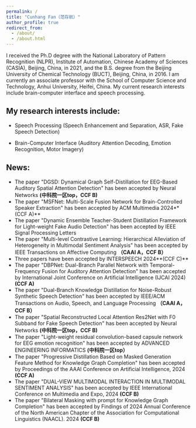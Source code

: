 ```yaml
---
permalink: /
title: "Cunhang Fan（范存航）"
author_profile: true
redirect_from: 
  - /about/
  - /about.html
---
```

I received the Ph.D degree with the National Laboratory of Pattern Recognition (NLPR), Institute of Automation, Chinese Academy of Sciences (CASIA), Beijing, China, in 2021, and the B.S. degree from the Beijing University of Chemical Technology (BUCT), Beijing, China, in 2016. I am currently an associate professor with the School of Computer Science and Technology, Anhui University, Heifei, China. My current research interests include brain-computer interface and speech processing.

My research interests include:
---

* Speech Processing (Speech Enhancement and Separation, ASR, Fake Speech Detection)

* Brain-Computer Interface (Auditory Attention Decoding, Emotion Recognition, Motor Imagery)

News:
----
* The paper "DGSD: Dynamical Graph Self-Distillation for EEG-Based Auditory Spatial Attention Detection" has been accepted by Neural Networks **(中科院一区top，CCF B)**
* The paper "MSFNet: Multi-Scale Fusion Network for Brain-Controlled Speaker Extraction" has been accepted by ACM Multimedia 2024**(CCF A)**
* The paper "Dynamic Ensemble Teacher-Student Distillation Framework for Light-weight Fake Audio Detection" has been accepted by IEEE Signal Processing Letters
* The paper "Multi-level Contrastive Learning: Hierarchical Alleviation of Heterogeneity in Multimodal Sentiment Analysis" has been accepted by IEEE Transactions on Affective Computing **（CAAI A，CCF B）**
* Three papers have been accepted by INTERSPEECH 2024**(CCF C)**
* The paper "DBPNet: Dual-Branch Parallel Network with Temporal-Frequency Fusion for Auditory Attention Detection" has been accepted by International Joint Conference on Artificial Intelligence (IJCAI 2024)**(CCF A)**
* The paper "Dual-Branch Knowledge Distillation for Noise-Robust Synthetic Speech Detection" has been accepted by IEEE/ACM Transactions on Audio, Speech, and Language Processing **（CAAI A，CCF B）**
* The paper "Spatial Reconstructed Local Attention Res2Net with F0 Subband for Fake Speech Detection" has been accepted by Neural Networks **(中科院一区top，CCF B)**
* The paper "Light-weight residual convolution-based capsule network for EEG emotion recognition" has been accepted by ADVANCED ENGINEERING INFORMATICS **(中科院一区top）**
* The paper "Progressive Distillation Based on Masked Generation Feature Method for Knowledge Graph Completion" has been accepted by Proceedings of the AAAI Conference on Artificial Intelligence, 2024 **(CCF A)**
* The paper "DUAL-VIEW MULTIMODAL INTERACTION IN MULTIMODAL SENTIMENT ANALYSIS" has been accepted by IEEE International Conference on Multimedia and Expo, 2024 **(CCF B)**
* The paper "Bilateral Masking with prompt for Knowledge Graph Completion" has been accepted by Findings of 2024 Annual Conference of the North American Chapter of the Association for Computational Linguistics (NAACL). 2024 **(CCF B)**

